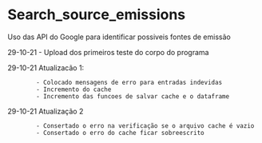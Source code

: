 # Search_source_emissions
Uso das API do Google para identificar possiveis fontes de emissão

29-10-21   -  Upload dos primeiros teste do corpo do programa

29-10-21    Atualizacão 1:

            - Colocado mensagens de erro para entradas indevidas
            - Incremento do cache
            - Incremento das funcoes de salvar cache e o dataframe
            
29-10-21 Atualização 2

            - Consertado o erro na verificação se o arquivo cache é vazio
            - Consertado o erro do cache ficar sobreescrito
